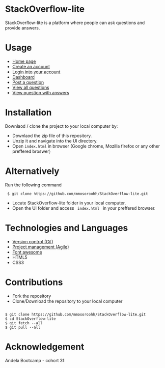 # StackOverflow-lite
StackOverflow-lite is a platform where people can ask questions and provide answers.

# Usage
- [Home page](https://mmosoroohh.github.io/StackOverflow-lite/UI/index.html)
- [Create an account](https://mmosoroohh.github.io/StackOverflow-lite/UI/signup.html)
- [Login into your account](https://mmosoroohh.github.io/StackOverflow-lite/UI/signin.html)
- [Dashboard](https://mmosoroohh.github.io/StackOverflow-lite/UI/dashboard.html)
- [Post a question](file:///home/mmosoroohh/Documents/StackOverflow-lite/UI/question.html)
- [View all questions](https://mmosoroohh.github.io/StackOverflow-lite/UI/view_all.html)
- [View question with answers](https://mmosoroohh.github.io/StackOverflow-lite/UI/view.html)

# Installation
Downlaod / clone the project to your local computer by:
- Downlaod the zip file of this repository.
- Unzip it and navigate into the UI directory.
- Open <code>index.html</code> in browser (Google chrome, Mozilla firefox or any other preffered broswer)

# Alternatively
Run the following command
<pre><code> $ git clone https://github.com/mmosoroohh/StackOverflow-lite.git </code></pre>
- Locate StackOverflow-lite folder in your local computer.
- Open the UI folder and access <code> index.html </code> in your preffered browser.

# Technologies and Languages
- [Version control (Git)](https://github.com)
- [Project management (Agile)](https://www.pivotaltracker.com)
- [Font awesome](https://fontawesome.com)
- HTML5
- CSS3

# Contributions
- Fork the repository
- Clone/Download the repository to your local computer
<pre><code>
$ git clone https://github.com/mmosoroohh/StackOverflow-lite.git
$ cd StackOverflow-lite
$ git fetch --all
$ git pull --all
</code></pre>

# Acknowledgement
Andela Bootcamp - cohort 31
